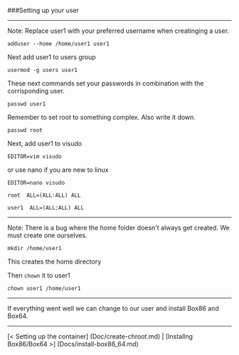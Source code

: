 
###Setting up your user

----

Note: Replace user1 with your preferred username when creatinging a user. 

```
adduser --home /home/user1 user1 
```

Next add user1 to users group

```
usermod -g users user1
```

These next commands set your passwords in combination with the corrisponding user.


```
passwd user1
```

Remember to set root to something complex. Also write it down.

```
passwd root
```

Next, add user1 to visudo

```
EDITOR=vim visudo
```

or use nano if you are new to linux

```
EDITOR=nano visudo
```


```
root  ALL=(ALL:ALL) ALL

user1  ALL=(ALL:ALL) ALL
```

---

Note: There is a bug where the home folder doesn't always get created. We must create one ourselves.

```
mkdir /home/user1
```

This creates the home directory

Then `chown` it to user1

```
chown user1 /home/user1
```

---

If everything went well we can change to our user and install Box86 and Box64.

---

[< Setting up the container] (Doc/create-chroot.md) | [Installng Box86/Box64 >] (Docs/install-box86_64.md)

